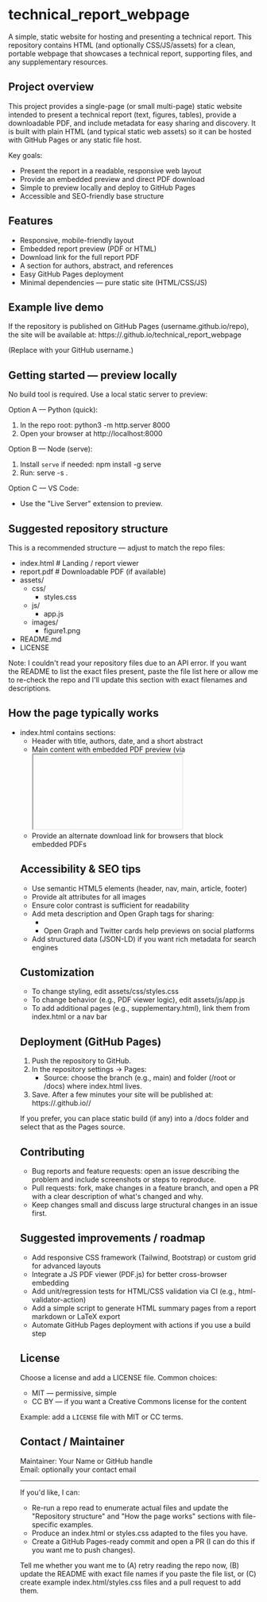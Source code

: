 # technical_report_webpage

A simple, static website for hosting and presenting a technical report. This repository contains HTML (and optionally CSS/JS/assets) for a clean, portable webpage that showcases a technical report, supporting files, and any supplementary resources.

## Project overview

This project provides a single-page (or small multi-page) static website intended to present a technical report (text, figures, tables), provide a downloadable PDF, and include metadata for easy sharing and discovery. It is built with plain HTML (and typical static web assets) so it can be hosted with GitHub Pages or any static file host.

Key goals:
- Present the report in a readable, responsive web layout
- Provide an embedded preview and direct PDF download
- Simple to preview locally and deploy to GitHub Pages
- Accessible and SEO-friendly base structure

## Features

- Responsive, mobile-friendly layout
- Embedded report preview (PDF or HTML)
- Download link for the full report PDF
- A section for authors, abstract, and references
- Easy GitHub Pages deployment
- Minimal dependencies — pure static site (HTML/CSS/JS)

## Example live demo
If the repository is published on GitHub Pages (username.github.io/repo), the site will be available at:
https://<your-github-username>.github.io/technical_report_webpage

(Replace <your-github-username> with your GitHub username.)

## Getting started — preview locally

No build tool is required. Use a local static server to preview:

Option A — Python (quick):
1. In the repo root:
   python3 -m http.server 8000
2. Open your browser at http://localhost:8000

Option B — Node (serve):
1. Install `serve` if needed:
   npm install -g serve
2. Run:
   serve -s .

Option C — VS Code:
- Use the "Live Server" extension to preview.

## Suggested repository structure

This is a recommended structure — adjust to match the repo files:
- index.html                      # Landing / report viewer
- report.pdf                      # Downloadable PDF (if available)
- assets/
  - css/
    - styles.css
  - js/
    - app.js
  - images/
    - figure1.png
- README.md
- LICENSE

Note: I couldn't read your repository files due to an API error. If you want the README to list the exact files present, paste the file list here or allow me to re-check the repo and I'll update this section with exact filenames and descriptions.

## How the page typically works

- index.html contains sections:
  - Header with title, authors, date, and a short abstract
  - Main content with embedded PDF preview (via <iframe> or <embed>), or direct HTML content
  - References and supplemental materials links
  - Footer with license and contact info
- A download link or button points to `report.pdf` for offline viewing or printing

Embedding example (index.html):
- Use <iframe src="report.pdf" width="100%" height="700px"></iframe>
- Provide an alternate download link for browsers that block embedded PDFs

## Accessibility & SEO tips

- Use semantic HTML5 elements (header, nav, main, article, footer)
- Provide alt attributes for all images
- Ensure color contrast is sufficient for readability
- Add meta description and Open Graph tags for sharing:
  - <meta name="description" content="Short summary of the technical report...">
  - Open Graph and Twitter cards help previews on social platforms
- Add structured data (JSON-LD) if you want rich metadata for search engines

## Customization

- To change styling, edit assets/css/styles.css
- To change behavior (e.g., PDF viewer logic), edit assets/js/app.js
- To add additional pages (e.g., supplementary.html), link them from index.html or a nav bar

## Deployment (GitHub Pages)

1. Push the repository to GitHub.
2. In the repository settings → Pages:
   - Source: choose the branch (e.g., main) and folder (/root or /docs) where index.html lives.
3. Save. After a few minutes your site will be published at:
   https://<your-username>.github.io/<repo-name>/

If you prefer, you can place static build (if any) into a /docs folder and select that as the Pages source.

## Contributing

- Bug reports and feature requests: open an issue describing the problem and include screenshots or steps to reproduce.
- Pull requests: fork, make changes in a feature branch, and open a PR with a clear description of what's changed and why.
- Keep changes small and discuss large structural changes in an issue first.

## Suggested improvements / roadmap

- Add responsive CSS framework (Tailwind, Bootstrap) or custom grid for advanced layouts
- Integrate a JS PDF viewer (PDF.js) for better cross-browser embedding
- Add unit/regression tests for HTML/CSS validation via CI (e.g., html-validator-action)
- Add a simple script to generate HTML summary pages from a report markdown or LaTeX export
- Automate GitHub Pages deployment with actions if you use a build step

## License

Choose a license and add a LICENSE file. Common choices:
- MIT — permissive, simple
- CC BY — if you want a Creative Commons license for the content

Example: add a `LICENSE` file with MIT or CC terms.

## Contact / Maintainer

Maintainer: Your Name or GitHub handle  
Email: optionally your contact email

---

If you'd like, I can:
- Re-run a repo read to enumerate actual files and update the "Repository structure" and "How the page works" sections with file-specific examples.
- Produce an index.html or styles.css adapted to the files you have.
- Create a GitHub Pages-ready commit and open a PR (I can do this if you want me to push changes).

Tell me whether you want me to (A) retry reading the repo now, (B) update the README with exact file names if you paste the file list, or (C) create example index.html/styles.css files and a pull request to add them.
